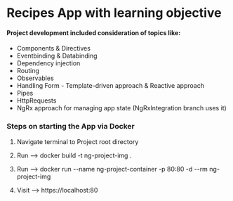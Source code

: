 # Recipes App with learning objective

#### Project development included consideration of topics like:

* Components & Directives
* Eventbinding & Databinding
* Dependency injection
* Routing
* Observables
* Handling Form - Template-driven approach & Reactive approach
* Pipes
* HttpRequests
* NgRx approach for managing app state (NgRxIntegration branch uses it)


### Steps on starting the App via Docker

1. Navigate terminal to Project root directory

2. Run --> docker build -t ng-project-img .

3. Run --> docker run --name ng-project-container -p 80:80 -d --rm ng-project-img

4. Visit --> https://localhost:80